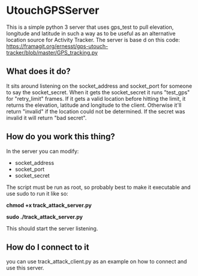 # UtouchGPSServer
  This is a simple python 3 server that uses gps_test to pull elevation, longitude and latitude in  such a way as to be useful as an alternative location source for Activity Tracker.  The server is base
d on this code: https://framagit.org/ernesst/gps-utouch-tracker/blob/master/GPS_tracking.py 

## What does it do?
It sits around listening on the socket_address and socket_port for someone to say the socket_secret.  When it gets the socket_secret it runs "test_gps" for "retry_limit" frames.  If it gets a valid location before hitting the limit, it returns the elevation, latitude and longitude to the client.  Otherwise it'll return "invalid" if the location could not be determined.  If the secret was invalid it will return "bad secret".

## How do you work this thing?
In the server you can modify:
  
* socket_address
* socket_port
* socket_secret

The script must be run as root, so probably best to make it executable and use sudo to run it like so:
  
  __chmod +x track_attack_server.py__
  
  __sudo ./track_attack_server.py__

This should start the server listening.  

## How do I connect to it
you can use track_attack_client.py as an example on how to connect and use this server.
